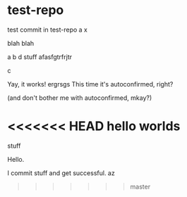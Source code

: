 # test-repo

test commit in test-repo a x

blah blah

a
b d
 stuff
 afasfgtrfrjtr

c

Yay, it works!
ergrsgs
This time it's autoconfirmed, right?

(and don't bother me with autoconfirmed, mkay?)

<<<<<<< HEAD
hello worlds
=======
stuff

Hello.

I commit stuff and get successful.
az
>>>>>>> master
